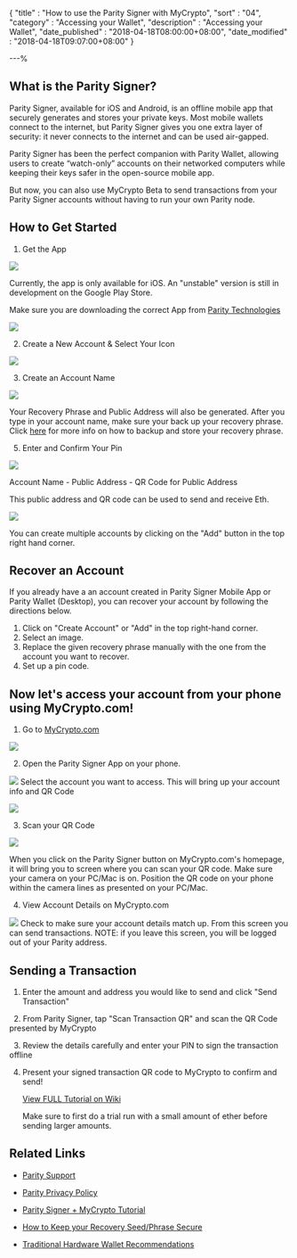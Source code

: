 {
"title"       : "How to use the Parity Signer with MyCrypto",
"sort"        : "04",
"category"    : "Accessing your Wallet",
"description"    : "Accessing your Wallet",
"date_published" : "2018-04-18T08:00:00+08:00",
"date_modified"  : "2018-04-18T09:07:00+08:00"
}

---%


## What is the Parity Signer?

Parity Signer, available for iOS and Android, is an offline mobile app that securely generates and stores your private keys. Most mobile wallets connect to the internet, but Parity Signer gives you one extra layer of security: it never connects to the internet and can be used air-gapped.

Parity Signer has been the perfect companion with Parity Wallet, allowing users to create “watch-only” accounts on their networked computers while keeping their keys safer in the open-source mobile app.

But now, you can also use MyCrypto Beta to send transactions from your Parity Signer accounts without having to run your own Parity node.

## How to Get Started

1. Get the App

![](https://i.imgur.com/lhFvg6t.png)

Currently, the app is only available for iOS. An "unstable" version is still in development on the Google Play Store.

Make sure you are downloading the correct App from [Parity Technologies](https://itunes.apple.com/us/app/parity-signer/id1218174838?mt=8)

![](https://i.imgur.com/QDNzLAG.png)

2. Create a New Account & Select Your Icon

![](https://i.imgur.com/rVj36nQ.jpg)

3. Create an Account Name

![](https://i.imgur.com/EQ9TyJL.jpg)

Your Recovery Phrase and Public Address will also be generated. After you type in your account name, make sure your back up your recovery phrase. Click [here](https://blockonomi.com/keep-recovery-seed-safe/) for more info on how to backup and store your recovery phrase.

5. Enter and Confirm Your Pin 

![](https://i.imgur.com/O8YeX7s.jpg)

Account Name - Public Address - QR Code for Public Address

This public address and QR code can be used to send and receive Eth.

![](https://i.imgur.com/duuHBSU.jpg)

You can create multiple accounts by clicking on the "Add" button in the top right hand corner.

## Recover an Account

If you already have a an account created in Parity Signer Mobile App or Parity Wallet (Desktop), you can recover your account by following the directions below.

1. Click on "Create Account" or "Add" in the top right-hand corner.
2. Select an image.
3. Replace the given recovery phrase manually with the one from the account you want to recover.
4. Set up a pin code.

## Now let's access your account from your phone using MyCrypto.com!

1. Go to [MyCrypto.com](https://beta.mycrypto.com/account)

![](https://i.imgur.com/VcJ0J8f.png)

2. Open the Parity Signer App on your phone.

![](https://i.imgur.com/duuHBSU.jpg)
Select the account you want to access. This will bring up your account info and QR Code

![](https://i.imgur.com/Esq8dVW.png)

3. Scan your QR Code

![](https://i.imgur.com/lnGope8.jpg)

When you click on the Parity Signer button on MyCrypto.com's homepage, it will bring you to screen where you can scan your QR code.  Make sure your camera on your PC/Mac is on. Position the QR code on your phone within the camera lines as presented on your PC/Mac.

4. View Account Details on MyCrypto.com

![](https://i.imgur.com/Ax0qczg.png)
Check to make sure your account details match up. From this screen you can send transactions. NOTE: if you leave this screen, you will be logged out of your Parity address.

## Sending a Transaction

   1. Enter the amount and address you would like to send and click "Send Transaction"
   
   2. From Parity Signer, tap "Scan Transaction QR" and scan the QR Code presented by MyCrypto
   
   3. Review the details carefully and enter your PIN to sign the transaction offline
   
   4. Present your signed transaction QR code to MyCrypto to confirm and send!
   
      [View FULL Tutorial on Wiki](https://wiki.parity.io/Parity-Signer-Mobile-App-MyCrypto-tutorial.html)

      Make sure to first do a trial run with a small amount of ether before sending larger amounts.

## Related Links

- [Parity Support](http://paritytech.io/)

- [Parity Privacy Policy](http://paritytech.io/legal/)

- [Parity Signer + MyCrypto Tutorial](https://wiki.parity.io/Parity-Signer-Mobile-App-MyCrypto-tutorial.html)

- [How to Keep your Recovery Seed/Phrase Secure](https://blockonomi.com/keep-recovery-seed-safe/)

- [Traditional Hardware Wallet Recommendations](https://support.mycrypto.com/hardware-wallets/hardware-wallet-recommendations.html)



